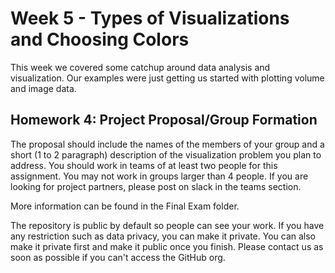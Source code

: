 # Week 5 - Types of Visualizations and Choosing Colors

This week we covered some catchup around data analysis and visualization.  Our
examples were just getting us started with plotting volume and image data.

## Homework 4: Project Proposal/Group Formation

The proposal should include the names of the members of your group and a short (1 to 2 paragraph) description of the visualization problem you plan to address. You should work in teams of at least two people for this assignment. You may not work in groups larger than 4 people. If you are looking for project partners, please post on slack in the teams section.

More information can be found in the Final Exam folder.

The repository is public by default so people can see your work. If you have any restriction such as data privacy, you can make it private. You can also make it private first and make it public once you finish. Please contact us as soon as possible if you can't access the GitHub org.
